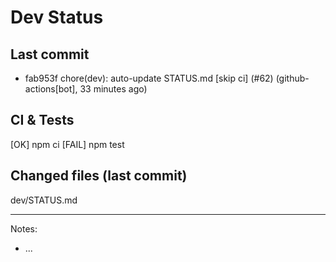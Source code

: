 # Dev Status

## Last commit
- fab953f chore(dev): auto-update STATUS.md [skip ci] (#62) (github-actions[bot], 33 minutes ago)
## CI & Tests
[OK] npm ci
[FAIL] npm test

## Changed files (last commit)
dev/STATUS.md

---
Notes:
- ...
